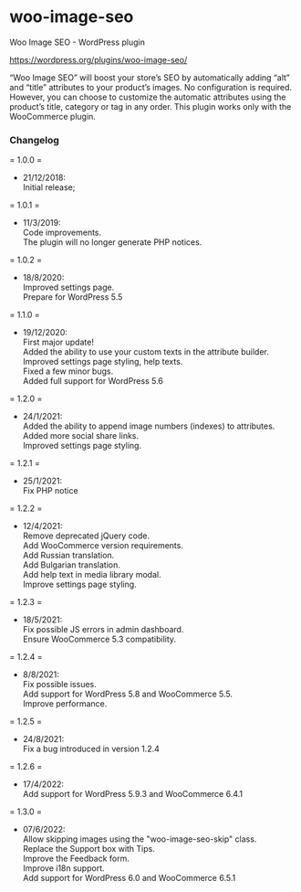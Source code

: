 # woo-image-seo
Woo Image SEO - WordPress plugin

https://wordpress.org/plugins/woo-image-seo/

“Woo Image SEO” will boost your store’s SEO by automatically adding “alt” and “title” attributes to your product’s images.
No configuration is required.
However, you can choose to customize the automatic attributes using the product’s title, category or tag in any order.
This plugin works only with the WooCommerce plugin.

### Changelog

= 1.0.0 =
* 21/12/2018:  
Initial release;

= 1.0.1 =
* 11/3/2019:  
Code improvements.  
The plugin will no longer generate PHP notices.

= 1.0.2 =
* 18/8/2020:  
Improved settings page.  
Prepare for WordPress 5.5

= 1.1.0 =
* 19/12/2020:  
First major update!  
Added the ability to use your custom texts in the attribute builder.  
Improved settings page styling, help texts.  
Fixed a few minor bugs.  
Added full support for WordPress 5.6

= 1.2.0 =
* 24/1/2021:  
Added the ability to append image numbers (indexes) to attributes.  
Added more social share links.  
Improved settings page styling.  

= 1.2.1 =
* 25/1/2021:  
Fix PHP notice

= 1.2.2 =
* 12/4/2021:  
Remove deprecated jQuery code.  
Add WooCommerce version requirements.  
Add Russian translation.  
Add Bulgarian translation.  
Add help text in media library modal.  
Improve settings page styling.

= 1.2.3 =
* 18/5/2021:  
Fix possible JS errors in admin dashboard.  
Ensure WooCommerce 5.3 compatibility.

= 1.2.4 =
* 8/8/2021:  
Fix possible issues.  
Add support for WordPress 5.8 and WooCommerce 5.5.  
Improve performance.

= 1.2.5 =
* 24/8/2021:  
Fix a bug introduced in version 1.2.4

= 1.2.6 =
* 17/4/2022:  
Add support for WordPress 5.9.3 and WooCommerce 6.4.1

= 1.3.0 =
* 07/6/2022:  
Allow skipping images using the "woo-image-seo-skip" class.  
Replace the Support box with Tips.  
Improve the Feedback form.  
Improve i18n support.  
Add support for WordPress 6.0 and WooCommerce 6.5.1
